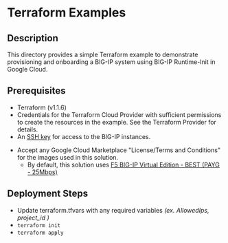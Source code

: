 # Terraform Examples

## Description

This directory provides a simple Terraform example to demonstrate provisioning and onboarding a BIG-IP system using BIG-IP Runtime-Init in Google Cloud.

## Prerequisites
 * Terraform (v1.1.6)
 * Credentials for the Terraform Cloud Provider with sufficient permissions to create the resources in the example. See the Terraform Provider for details.
* An [SSH key](https://cloud.google.com/compute/docs/instances/adding-removing-ssh-keys) for access to the BIG-IP instances.
- Accept any Google Cloud Marketplace "License/Terms and Conditions" for the images used in this solution.
  - By default, this solution uses [F5 BIG-IP Virtual Edition - BEST (PAYG - 25Mbps)](https://console.cloud.google.com/marketplace/product/f5-7626-networks-public/f5-big-ip-adc-hourly-best-25mbps)


## Deployment Steps
 * Update terraform.tfvars with any required variables *(ex. AllowedIps, project_id )*
 * `terraform init`
 * `terraform apply`
